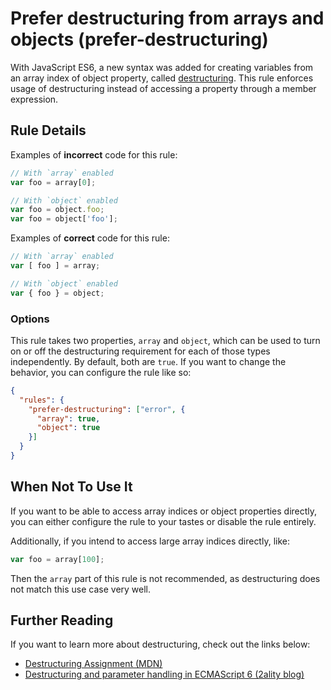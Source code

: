 # Prefer destructuring from arrays and objects (prefer-destructuring)

With JavaScript ES6, a new syntax was added for creating variables from an array index of object property, called [destructuring](#further-reading).  This rule enforces usage of destructuring instead of accessing a property through a member expression.

## Rule Details

Examples of **incorrect** code for this rule:

```javascript
// With `array` enabled
var foo = array[0];

// With `object` enabled
var foo = object.foo;
var foo = object['foo'];
```

Examples of **correct** code for this rule:

```javascript
// With `array` enabled
var [ foo ] = array;

// With `object` enabled
var { foo } = object;
```

### Options

This rule takes two properties, `array` and `object`, which can be used to turn on or off the destructuring requirement for each of those types independently.  By default, both are `true`.  If you want to change the behavior, you can configure the rule like so:

```json
{
  "rules": {
    "prefer-destructuring": ["error", {
      "array": true,
      "object": true
    }]
  }
}
```

## When Not To Use It

If you want to be able to access array indices or object properties directly, you can either configure the rule to your tastes or disable the rule entirely.

Additionally, if you intend to access large array indices directly, like:

```javascript
var foo = array[100];
```

Then the `array` part of this rule is not recommended, as destructuring does not match this use case very well.


## Further Reading

If you want to learn more about destructuring, check out the links below:

- [Destructuring Assignment (MDN)](https://developer.mozilla.org/en-US/docs/Web/JavaScript/Reference/Operators/Destructuring_assignment)
- [Destructuring and parameter handling in ECMAScript 6 (2ality blog)](http://www.2ality.com/2015/01/es6-destructuring.html)
